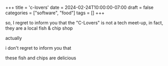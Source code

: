 +++
title = 'c-lovers'
date = 2024-02-24T10:00:00-07:00
draft = false
categories = ["software", "food"]
tags = []
+++

so, I regret to inform you that the "C-Lovers" is not a tech meet-up, in fact, they are a local fish & chip shop

actually

i don't regret to inform you that

these fish and chips are delicious